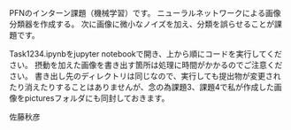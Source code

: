 PFNのインターン課題（機械学習）です。
ニューラルネットワークによる画像分類器を作成する。
次に画像に微小なノイズを加え、分類を誤らせることが課題です。

Task1234.ipynbをjupyter notebookで開き、上から順にコードを実行してください。
摂動を加えた画像を書き出す箇所は処理に時間がかかるのでご注意ください。
書き出し先のディレクトリは同じなので、実行しても提出物が変更されたり消えたりすることはありませんが、念の為課題3、課題4で私が作成した画像をpicturesフォルダにも同封しておきます。


佐藤秋彦

